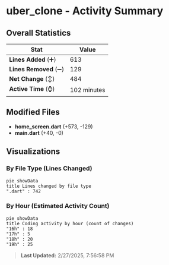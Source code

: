 # uber_clone - Activity Summary 

## Overall Statistics

| Stat                   | Value                                                             |
| ---------------------- | ----------------------------------------------------------------- |
| **Lines Added** (➕)   | 613                                          |
| **Lines Removed** (➖) | 129                                        |
| **Net Change** (↕)    | 484                |
| **Active Time** (⌚)   | 102 minutes |


## Modified Files
- **home_screen.dart** (+573, -129)
- **main.dart** (+40, -0)

## Visualizations

### By File Type (Lines Changed)

```mermaid
pie showData
title Lines changed by file type
".dart" : 742
```

### By Hour (Estimated Activity Count)

```mermaid
pie showData
title Coding activity by hour (count of changes)
"16h" : 18
"17h" : 5
"18h" : 20
"19h" : 25
```


> **Last Updated:** 2/27/2025, 7:56:58 PM